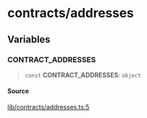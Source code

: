 # contracts/addresses

## Variables

### CONTRACT\_ADDRESSES

> `const` **CONTRACT\_ADDRESSES**: `object`

#### Source

[lib/contracts/addresses.ts:5](https://github.com/PufferFinance/puffer-sdk/blob/df6b26991d48f80bae5309e3ae8ac28e944bf013/lib/contracts/addresses.ts#L5)
